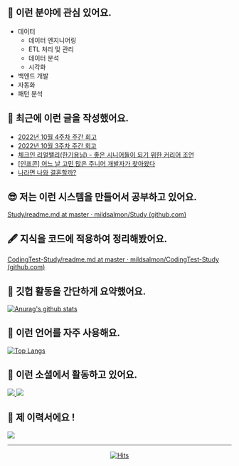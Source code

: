 ## 📡 이런 분야에 관심 있어요.

- 데이터
    - 데이터 엔지니어링
    - ETL 처리 및 관리
    - 데이터 분석
    - 시각화
- 백엔드 개발
- 자동화
- 패턴 분석

## 📝 최근에 이런 글을 작성했어요.

<!-- BLOG-POST-LIST:START -->
- [2022년 10월 4주차 주간 회고](https://blex.me/@mildsalmon/2022%EB%85%84-10%EC%9B%94-4%EC%A3%BC%EC%B0%A8-%EC%A3%BC%EA%B0%84-%ED%9A%8C%EA%B3%A0)
- [2022년 10월 3주차 주간 회고](https://blex.me/@mildsalmon/2022%EB%85%84-10%EC%9B%94-3%EC%A3%BC%EC%B0%A8-%EC%A3%BC%EA%B0%84-%ED%9A%8C%EA%B3%A0)
- [체크인 리얼밸리&lpar;한기용님&rpar; - 좋은 시니어들이 되기 위한 커리어 조언](https://blex.me/@mildsalmon/%EC%B2%B4%ED%81%AC%EC%9D%B8-%EB%A6%AC%EC%96%BC%EB%B0%B8%EB%A6%AC%ED%95%9C%EA%B8%B0%EC%9A%A9%EB%8B%98-%EC%A2%8B%EC%9D%80-%EC%8B%9C%EB%8B%88%EC%96%B4%EB%93%A4%EC%9D%B4-%EB%90%98%EA%B8%B0-%EC%9C%84%ED%95%9C-%EC%BB%A4%EB%A6%AC%EC%96%B4-%EC%A1%B0%EC%96%B8)
- [[인프콘] 어느 날 고민 많은 주니어 개발자가 찾아왔다](https://blex.me/@mildsalmon/%EC%9D%B8%ED%94%84%EC%BD%98-%EC%96%B4%EB%8A%90-%EB%82%A0-%EA%B3%A0%EB%AF%BC-%EB%A7%8E%EC%9D%80-%EC%A3%BC%EB%8B%88%EC%96%B4-%EA%B0%9C%EB%B0%9C%EC%9E%90%EA%B0%80-%EC%B0%BE%EC%95%84%EC%99%94%EB%8B%A4)
- [나라면 나와 결혼할까?](https://blex.me/@mildsalmon/%EB%82%98%EB%9D%BC%EB%A9%B4-%EB%82%98%EC%99%80-%EA%B2%B0%ED%98%BC%ED%95%A0%EA%B9%8C)
<!-- BLOG-POST-LIST:END -->

## 😎 저는 이런 시스템을 만들어서 공부하고 있어요.

[Study/readme.md at master · mildsalmon/Study (github.com)](https://github.com/mildsalmon/Study/blob/master/readme.md)

## 🖋 지식을 코드에 적용하여 정리해봤어요.

[CodingTest-Study/readme.md at master · mildsalmon/CodingTest-Study (github.com)](https://github.com/mildsalmon/CodingTest-Study/blob/master/readme.md)

## 📑 깃헙 활동을 간단하게 요약했어요.

[![Anurag's github stats](https://github-readme-stats.vercel.app/api?username=mildsalmon&count_private=false&show_icons=true)](https://github.com/mildsalmon)

## 🥇 이런 언어를 자주 사용해요.

[![Top Langs](https://github-readme-stats.vercel.app/api/top-langs/?username=mildsalmon&hide=html)](https://github.com/mildsalmon)

## 🔮 이런 소셜에서 활동하고 있어요.

<p>

<a href="https://blex.me/@mildsalmon/about">
    <img src="http://img.shields.io/badge/BLOG-black?style=plastic&logo=bloglovin">
</a>

<a href="https://solved.ac/profile/mildsalmon">
    <img src="http://img.shields.io/badge/backjoon-blueviolet?style=plastic">
</a>

## 📜 제 이력서에요 !

<!-- <a href="https://mildsalmon.notion.site/c6540c28f55a4d90b4d2dcb181e15307">
    <img src="https://img.shields.io/badge/Resume-orange?style=social&logo=MailChimp">
</a>

<a href="https://mildsalmon.notion.site/c6540c28f55a4d90b4d2dcb181e15307">
    <img src="https://img.shields.io/badge/Resume-orange?style=plastic&logo=MailChimp">
</a>
    
<a href="https://mildsalmon.notion.site/c6540c28f55a4d90b4d2dcb181e15307">
    <img src="https://img.shields.io/badge/Resume-orange?style=plastic&logo=Jordan">
</a>
    
<a href="https://mildsalmon.notion.site/c6540c28f55a4d90b4d2dcb181e15307">
    <img src="https://img.shields.io/badge/Resume-orange?style=plastic&logo=GreenSock">
</a> -->
    
<a href="https://mildsalmon.notion.site/c6540c28f55a4d90b4d2dcb181e15307">
    <img src="https://img.shields.io/badge/Resume-orange?style=plastic&logo=Notion">
</a>
    

---

<p align="center">
    <a href="https://github.com/mildsalmon/">
        <img alt="Hits" src="https://hits.seeyoufarm.com/api/count/incr/badge.svg?url=https%3A%2F%2Fgithub.com%2Fmildsalmon" />
    </a>
</p>

